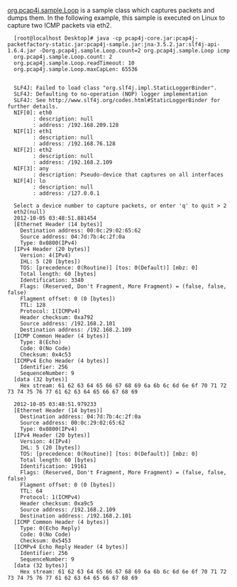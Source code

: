 [org.pcap4j.sample.Loop](https://github.com/kaitoy/pcap4j/tree/master/src/main/java/org/pcap4j/sample/Loop.java) is
a sample class which captures packets and dumps them.
In the following example, this sample is executed on Linux to capture two ICMP packets via eth2.


      [root@localhost Desktop]# java -cp pcap4j-core.jar:pcap4j-packetfactory-static.jar:pcap4j-sample.jar:jna-3.5.2.jar:slf4j-api-1.6.4.jar -Dorg.pcap4j.sample.Loop.count=2 org.pcap4j.sample.Loop icmp
      org.pcap4j.sample.Loop.count: 2
      org.pcap4j.sample.Loop.readTimeout: 10
      org.pcap4j.sample.Loop.maxCapLen: 65536


      SLF4J: Failed to load class "org.slf4j.impl.StaticLoggerBinder".
      SLF4J: Defaulting to no-operation (NOP) logger implementation
      SLF4J: See http://www.slf4j.org/codes.html#StaticLoggerBinder for further details.
      NIF[0]: eth0
            : description: null
            : address: /192.168.209.128
      NIF[1]: eth1
            : description: null
            : address: /192.168.76.128
      NIF[2]: eth2
            : description: null
            : address: /192.168.2.109
      NIF[3]: any
            : description: Pseudo-device that captures on all interfaces
      NIF[4]: lo
            : description: null
            : address: /127.0.0.1

      Select a device number to capture packets, or enter 'q' to quit > 2
      eth2(null)
      2012-10-05 03:48:51.881454
      [Ethernet Header (14 bytes)]
        Destination address: 00:0c:29:02:65:62
        Source address: 04:7d:7b:4c:2f:0a
        Type: 0x0800(IPv4)
      [IPv4 Header (20 bytes)]
        Version: 4(IPv4)
        IHL: 5 (20 [bytes])
        TOS: [precedence: 0(Routine)] [tos: 0(Default)] [mbz: 0]
        Total length: 60 [bytes]
        Identification: 3340
        Flags: (Reserved, Don't Fragment, More Fragment) = (false, false, false)
        Flagment offset: 0 (0 [bytes])
        TTL: 128
        Protocol: 1(ICMPv4)
        Header checksum: 0xa792
        Source address: /192.168.2.101
        Destination address: /192.168.2.109
      [ICMP Common Header (4 bytes)]
        Type: 8(Echo)
        Code: 0(No Code)
        Checksum: 0x4c53
      [ICMPv4 Echo Header (4 bytes)]
        Identifier: 256
        SequenceNumber: 9
      [data (32 bytes)]
        Hex stream: 61 62 63 64 65 66 67 68 69 6a 6b 6c 6d 6e 6f 70 71 72 73 74 75 76 77 61 62 63 64 65 66 67 68 69

      2012-10-05 03:48:51.979233
      [Ethernet Header (14 bytes)]
        Destination address: 04:7d:7b:4c:2f:0a
        Source address: 00:0c:29:02:65:62
        Type: 0x0800(IPv4)
      [IPv4 Header (20 bytes)]
        Version: 4(IPv4)
        IHL: 5 (20 [bytes])
        TOS: [precedence: 0(Routine)] [tos: 0(Default)] [mbz: 0]
        Total length: 60 [bytes]
        Identification: 19161
        Flags: (Reserved, Don't Fragment, More Fragment) = (false, false, false)
        Flagment offset: 0 (0 [bytes])
        TTL: 64
        Protocol: 1(ICMPv4)
        Header checksum: 0xa9c5
        Source address: /192.168.2.109
        Destination address: /192.168.2.101
      [ICMP Common Header (4 bytes)]
        Type: 0(Echo Reply)
        Code: 0(No Code)
        Checksum: 0x5453
      [ICMPv4 Echo Reply Header (4 bytes)]
        Identifier: 256
        SequenceNumber: 9
      [data (32 bytes)]
        Hex stream: 61 62 63 64 65 66 67 68 69 6a 6b 6c 6d 6e 6f 70 71 72 73 74 75 76 77 61 62 63 64 65 66 67 68 69
